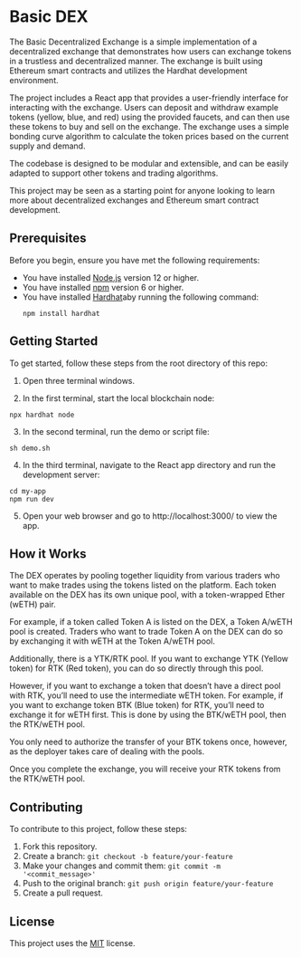 # Basic DEX

The Basic Decentralized Exchange is a simple implementation of a decentralized exchange that demonstrates how users can exchange tokens in a trustless and decentralized manner. The exchange is built using Ethereum smart contracts and utilizes the Hardhat development environment.

The project includes a React app that provides a user-friendly interface for interacting with the exchange. Users can deposit and withdraw example tokens (yellow, blue, and red) using the provided faucets, and can then use these tokens to buy and sell on the exchange. The exchange uses a simple bonding curve algorithm to calculate the token prices based on the current supply and demand.

The codebase is designed to be modular and extensible, and can be easily adapted to support other tokens and trading algorithms.

This project may be seen as a starting point for anyone looking to learn more about decentralized exchanges and Ethereum smart contract development.

## Prerequisites

Before you begin, ensure you have met the following requirements:

- You have installed [Node.js](https://nodejs.org/en/) version 12 or higher.
- You have installed [npm](https://www.npmjs.com/) version 6 or higher.
- You have installed [Hardhat](https://hardhat.org)aby running the following command:
  ```
  npm install hardhat
  ```

## Getting Started

To get started, follow these steps from the root directory of this repo:

1. Open three terminal windows.

2. In the first terminal, start the local blockchain node:

```
npx hardhat node
```

3. In the second terminal, run the demo or script file:

```
sh demo.sh
```

4. In the third terminal, navigate to the React app directory and run the development server:

```
cd my-app
npm run dev
```

5. Open your web browser and go to http://localhost:3000/ to view the app.

## How it Works

The DEX operates by pooling together liquidity from various traders who want to make trades using the tokens listed on the platform. Each token available on the DEX has its own unique pool, with a token-wrapped Ether (wETH) pair.

For example, if a token called Token A is listed on the DEX, a Token A/wETH pool is created. Traders who want to trade Token A on the DEX can do so by exchanging it with wETH at the Token A/wETH pool.

Additionally, there is a YTK/RTK pool. If you want to exchange YTK (Yellow token) for RTK (Red token), you can do so directly through this pool.

However, if you want to exchange a token that doesn’t have a direct pool with RTK, you’ll need to use the intermediate wETH token. For example, if you want to exchange token BTK (Blue token) for RTK, you’ll need to exchange it for wETH first. This is done by using the BTK/wETH pool, then the RTK/wETH pool.

You only need to authorize the transfer of your BTK tokens once, however, as the deployer takes care of dealing with the pools.

Once you complete the exchange, you will receive your RTK tokens from the RTK/wETH pool.

## Contributing

To contribute to this project, follow these steps:

1. Fork this repository.
2. Create a branch: `git checkout -b feature/your-feature`
3. Make your changes and commit them: `git commit -m '<commit_message>'`
4. Push to the original branch: `git push origin feature/your-feature`
5. Create a pull request.

## License

This project uses the [MIT](https://opensource.org/licenses/MIT) license.
